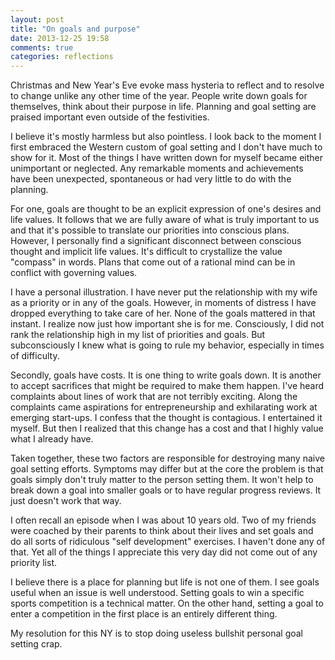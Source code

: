 ```yaml
---
layout: post
title: "On goals and purpose"
date: 2013-12-25 19:58
comments: true
categories: reflections
---
```


Christmas and New Year's Eve evoke mass hysteria to reflect and to resolve to change unlike any other time of the year. People write down goals for themselves, think about their purpose in life. Planning and goal setting are praised important even outside of the festivities.

I believe it's mostly harmless but also pointless. I look back to the moment I first embraced the Western custom of goal setting and I don't have much to show for it. Most of the things I have written down for myself became either unimportant or neglected. Any remarkable moments and achievements have been unexpected, spontaneous or had very little to do with the planning.

For one, goals are thought to be an explicit expression of one's desires and life values. It follows that we are fully aware of what is truly important to us and that it's possible to translate our priorities into conscious plans. However, I personally find a significant disconnect between conscious thought and implicit life values. It's difficult to crystallize the  value "compass" in words. Plans that come out of a rational mind can be in conflict with  governing values.

I have a personal illustration. I have never put the relationship with my wife as a priority or in any of the goals. However, in moments of distress I have dropped everything to take care of her. None of the goals mattered in that instant. I realize now just how important she is for me. Consciously, I did not rank the relationship high in my list of priorities and goals. But subconsciously I knew what is going to rule my behavior, especially in times of difficulty.

Secondly, goals have costs. It is one thing to write goals down. It is another to accept sacrifices that might be required to make them happen. I've heard complaints about lines of work that are not terribly exciting. Along the complaints came aspirations for entrepreneurship and exhilarating work at emerging start-ups. I confess that the thought is contagious. I entertained it myself. But then I realized that this change has a cost and that I highly value what I already have.

Taken together, these two factors are responsible for destroying many naive goal setting efforts. Symptoms may differ but at the core the problem is that goals simply don't truly matter to the person setting them. It won't help to break down a goal into smaller goals or to have regular progress reviews. It just doesn't work that way.

I often recall an episode when I was about 10 years old. Two of my friends were coached by their parents to think about their lives and set goals and do all sorts of ridiculous "self development" exercises. I haven't done any of that. Yet all of the things I appreciate this very day did not come out of any priority list.

I believe there is a place for planning but life is not one of them. I see goals useful when an issue is well understood. Setting goals to win a specific sports competition is a technical matter. On the other hand, setting a goal to enter a competition in the first place is an entirely different thing.

My resolution for this NY is to stop doing useless bullshit personal goal setting crap.